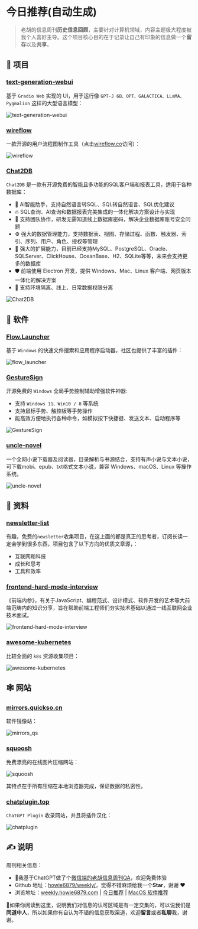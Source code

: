# 今日推荐(自动生成)

> 老胡的信息周刊**历史信息回顾**，主要针对计算机领域，内容主题极大程度被我个人喜好主导。这个项目核心目的在于记录让自己有印象的信息做一个**留存**以及**共享**。


## 🎯 项目 

### [text-generation-webui](https://github.com/oobabooga/text-generation-webui)

基于 `Gradio Web` 实现的 UI，用于运行像 `GPT-J 6B、OPT、GALACTICA、LLaMA、Pygmalion` 这样的大型语言模型：

![text-generation-webui](https://images-1252557999.file.myqcloud.com/uPic/text-generation-webui.jpg) 

### [wireflow](https://github.com/vanila-io/wireflow)

一款开源的用户流程图制作工具（点击[wireflow.co](https://wireflow.co/)访问）：

![wireflow](https://images-1252557999.file.myqcloud.com/uPic/wireflow.png) 

### [Chat2DB](https://github.com/chat2db/Chat2DB)

`Chat2DB` 是一款有开源免费的智能且多功能的SQL客户端和报表工具，适用于各种数据库：

- 🌈 AI智能助手，支持自然语言转SQL、SQL转自然语言、SQL优化建议
- 🔥 SQL查询、AI查询和数据报表完美集成的一体化解决方案设计与实现
- 👭 支持团队协作，研发无需知道线上数据库密码，解决企业数据库账号安全问题
- ⚙️ 强大的数据管理能力，支持数据表、视图、存储过程、函数、触发器、索引、序列、用户、角色、授权等管理
- 🔌 强大的扩展能力，目前已经支持MySQL、PostgreSQL、Oracle、SQLServer、ClickHouse、OceanBase、H2、SQLite等等，未来会支持更多的数据库
- 🛡 前端使用 Electron 开发，提供 Windows、Mac、Linux 客户端、网页版本一体化的解决方案
- 🎁 支持环境隔离、线上、日常数据权限分离

![Chat2DB](https://images-1252557999.file.myqcloud.com/uPic/Chat2DB.png) 

## 🤖 软件 

### [Flow.Launcher](https://github.com/Flow-Launcher/Flow.Launcher)

基于 `Windows` 的快速文件搜索和应用程序启动器，社区也提供了丰富的插件：

![flow_launcher](https://images-1252557999.file.myqcloud.com/uPic/flow_launcher.jpg) 

### [GestureSign](https://github.com/TransposonY/GestureSign)

开源免费的 `Windows` 全局手势控制辅助增强软件神器:

- 支持 `Windows 11、Win10 / 8` 等系统
- 支持鼠标手势、触控板等手势操作
- 能高效方便地执行各种命令，如模拟按下快捷键、发送文本、启动程序等

![GestureSign](https://images-1252557999.file.myqcloud.com/uPic/GestureSign.jpg) 

### [uncle-novel](https://github.com/unclezs/uncle-novel)

一个全网小说下载器及阅读器，目录解析与书源结合，支持有声小说与文本小说，可下载mobi、epub、txt格式文本小说，兼容 Windows、macOS、Linux 等操作系统。

![uncle-novel](https://images-1252557999.file.myqcloud.com/uPic/ciiKWp.jpg) 

## 👀 资料 

### [newsletter-list](https://github.com/chasays/newsletter-list)

有趣，免费的`newsletter`收集项目，在这上面的都是真正的思考者，订阅长读一定会学到很多东西，项目包含了以下方向的优质文章源，：

- 互联网和科技
- 成长和思考
- 工具和效率 

### [frontend-hard-mode-interview](https://github.com/coffe1891/frontend-hard-mode-interview/)

《前端内参》，有关于JavaScript、编程范式、设计模式、软件开发的艺术等大前端范畴内的知识分享，旨在帮助前端工程师们夯实技术基础以通过一线互联网企业技术面试。

![frontend-hard-mode-interview](https://images-1252557999.file.myqcloud.com/uPic/frontend-hard-mode-interview.png) 

### [awesome-kubernetes](https://github.com/ramitsurana/awesome-kubernetes)

比较全面的 `k8s` 资源收集项目：

![awesome-kubernetes](https://images-1252557999.file.myqcloud.com/uPic/awesome-kubernetes.jpg) 

## 🕸 网站 

### [mirrors.quickso.cn](https://mirrors.quickso.cn/)

软件镜像站：

![mirrors_qs](https://images-1252557999.file.myqcloud.com/uPic/mirrors_qs.jpg) 

### [squoosh](https://squoosh.app/)

免费漂亮的在线图片压缩网站：

![squoosh](https://images-1252557999.file.myqcloud.com/uPic/squoosh.jpg)

其特点在于所有压缩在本地浏览器完成，保证数据的私密性。 

### [chatplugin.top](https://www.chatplugin.top/)

`ChatGPT Plugin` 收录网站，并且将插件汉化：

![chatplugin](https://images-1252557999.file.myqcloud.com/uPic/chatplugin.jpg) 

## ✍️ 说明

周刊相关信息：

- 🥳我基于ChatGPT做了个[微信端的老胡信息周刊QA](https://mp.weixin.qq.com/s/3ohE-rm6kryC07parr29bQ)，欢迎免费体验
- Github 地址：[howie6879/weekly/](https://github.com/howie6879/weekly/)，觉得不错麻烦给我一个**Star**，谢谢 ❤️
- 浏览地址：[weekly.howie6879.com](https://weekly.howie6879.com) | [今日推荐](https://weekly.howie6879.com/recommend/index.html) | [MacOS 软件推荐](https://weekly.howie6879.com/soft/mac.html)

🙌如果你阅读到这里，说明我们对信息的认可区域是有一定交集的，可以说我们是**同道中人**，所以如果你有自认为不错的信息获取渠道，欢迎**留言**或者**私聊**我，谢谢。
